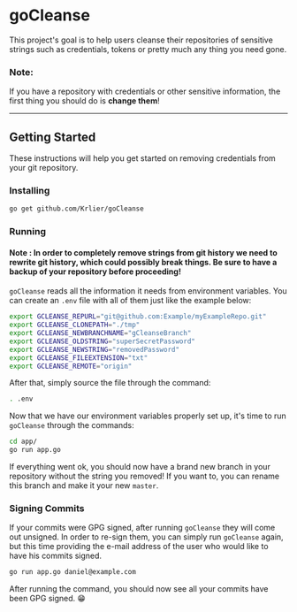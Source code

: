 # goCleanse

  

This project's goal is to help users cleanse their repositories of sensitive strings such as credentials, tokens or pretty much any thing you need gone.

  

### Note:

If you have a repository with credentials or other sensitive information, the first thing you should do is **change them**!
 

___

## Getting Started
These instructions will help you get started on removing credentials from your git repository.

### Installing
```sh
go get github.com/Krlier/goCleanse
```

### Running
#### Note : In order to completely remove strings from git history we need to rewrite git history, which could possibly break things. Be sure to have a backup of your repository before proceeding!
`goCleanse` reads all the information it needs from environment variables. You can create an `.env` file with all of them just like the example below:
```sh
export GCLEANSE_REPURL="git@github.com:Example/myExampleRepo.git"
export GCLEANSE_CLONEPATH="./tmp"
export GCLEANSE_NEWBRANCHNAME="gCleanseBranch"
export GCLEANSE_OLDSTRING="superSecretPassword"
export GCLEANSE_NEWSTRING="removedPassword"
export GCLEANSE_FILEEXTENSION="txt"
export GCLEANSE_REMOTE="origin"
```
After that, simply source the file through the command:
```sh
. .env
```
Now that we have our environment variables properly set up, it's time to run `goCleanse` through the commands:
```sh
cd app/
go run app.go
```
If everything went ok, you should now have a brand new branch in your repository without the string you removed! If you want to, you can rename this branch and make it your new `master`.

### Signing Commits
If your commits were GPG signed, after running `goCleanse` they will come out unsigned. In order to re-sign them, you can simply run `goCleanse` again, but this time providing the e-mail address of the user who would like to have his commits signed.
```sh
go run app.go daniel@example.com
```

After running the command, you should now see all your commits have been GPG signed. 😁